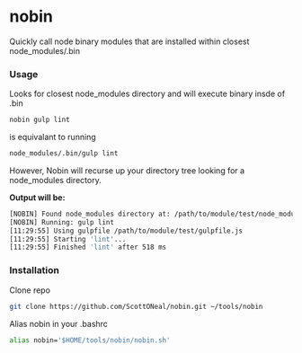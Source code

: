 nobin
=====

Quickly call node binary modules that are installed within closest node_modules/.bin

### Usage

Looks for closest node_modules directory and will execute binary insde of .bin

```bash
nobin gulp lint
```

is equivalant to running

```bash
node_modules/.bin/gulp lint
```

However, Nobin will recurse up your directory tree looking for a node_modules directory.

**Output will be:**
```bash
[NOBIN] Found node_modules directory at: /path/to/module/test/node_modules/
[NOBIN] Running: gulp lint
[11:29:55] Using gulpfile /path/to/module/test/gulpfile.js
[11:29:55] Starting 'lint'...
[11:29:55] Finished 'lint' after 518 ms
```

### Installation

Clone repo

```bash
git clone https://github.com/ScottONeal/nobin.git ~/tools/nobin
```

Alias nobin in your .bashrc
```bash
alias nobin='$HOME/tools/nobin/nobin.sh'
```
